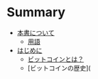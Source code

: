 # Summary

* [本書について](README.md)
   * [用語]()
* [はじめに](introduction/README.md)
   * [ビットコインとは？](introduction/what_is_bitcoin.md)
   * [ビットコインの歴史](
